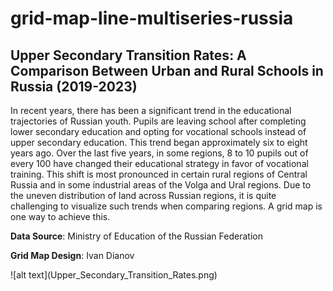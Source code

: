 # grid-map-line-multiseries-russia
  <h2>Upper Secondary Transition Rates: A Comparison Between Urban and Rural Schools in Russia (2019-2023)</h2>
  <p>In recent years, there has been a significant trend in the educational trajectories of Russian youth. Pupils are leaving school after completing lower secondary education and opting for vocational schools instead of upper secondary education. This trend began approximately six to eight years ago. Over the last five years, in some regions, 8 to 10 pupils out of every 100 have changed their educational strategy in favor of vocational training. This shift is most pronounced in certain rural regions of Central Russia and in some industrial areas of the Volga and Ural regions. Due to the uneven distribution of land across Russian regions, it is quite challenging to visualize such trends when comparing regions. A grid map is one way to achieve this.
  <p><b>Data Source</b>: Ministry of Education of the Russian Federation
  <p><b>Grid Map Design</b>: Ivan Dianov
  <p>
![alt text](Upper_Secondary_Transition_Rates.png)